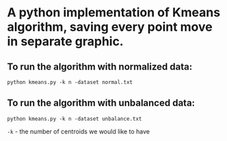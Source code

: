 # A python implementation of Kmeans algorithm, saving every point move in separate graphic.

## To run the algorithm with normalized data:
`python kmeans.py -k n -dataset normal.txt`

## To run the algorithm with unbalanced data:
`python kmeans.py -k n -dataset unbalance.txt`

`-k` - the number of centroids we would like to have  